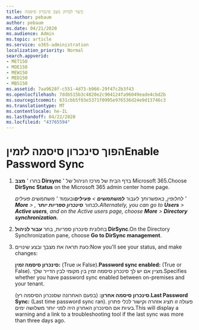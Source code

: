 ```yaml
---
title: כיצד לבדוק מצב סינכרון סיסמה
ms.author: pebaum
author: pebaum
ms.date: 04/21/2020
ms.audience: Admin
ms.topic: article
ms.service: o365-administration
localization_priority: Normal
search.appverid:
- MET150
- MOE150
- MEW150
- MED150
- MBS150
ms.assetid: 7aa9628f-c551-4d73-b966-29f47c2b3f43
ms.openlocfilehash: 7ddb515b3c4820e2c904124fa96049eade4cbd2b
ms.sourcegitcommit: 631cbb5f03e5371f0995e976536d24e9d13746c3
ms.translationtype: MT
ms.contentlocale: he-IL
ms.lasthandoff: 04/22/2020
ms.locfileid: "43765594"
---
```

# <a name="enable-password-sync"></a><span data-ttu-id="adc93-102">הפוך סינכרון סיסמה לזמין</span><span class="sxs-lookup"><span data-stu-id="adc93-102">Enable Password Sync</span></span>

1.  <span data-ttu-id="adc93-103">בחרו ' **מצב Dirsync** ' בדף הבית של מרכז הניהול של Microsoft 365.</span><span class="sxs-lookup"><span data-stu-id="adc93-103">Choose **DirSync Status** on the Microsoft 365 admin center home page.</span></span> 
    
     <span data-ttu-id="adc93-104">*לחלופין, באפשרותך לעבור **למשתמשים** \> **פעילים**ובעמוד ' משתמשים פעילים ' **More** \> , לבחור **סינכרון ספריות יותר.***</span><span class="sxs-lookup"><span data-stu-id="adc93-104">*Alternately, you can go to **Users** \> **Active users**, and on the Active users page, choose **More** \> **Directory synchronization.***</span></span> 
    
2. <span data-ttu-id="adc93-105">בחלונית סינכרון ספריות, בחר **עבור לניהול DirSync**.</span><span class="sxs-lookup"><span data-stu-id="adc93-105">On the Directory Synchronization pane, choose **Go to DirSync management**.</span></span> 
    
3. <span data-ttu-id="adc93-106">כעת תראה את מצבך ובצע שינויים:</span><span class="sxs-lookup"><span data-stu-id="adc93-106">Now you'll see your status, and make changes:</span></span>
    
    <span data-ttu-id="adc93-107">**סינכרון סיסמה זמין:** (True או False).</span><span class="sxs-lookup"><span data-stu-id="adc93-107">**Password sync enabled:** (True or False).</span></span> <span data-ttu-id="adc93-108">מציין אם יש לך סינכרון סיסמה זמין בין מקומי לבין הדייר שלך.</span><span class="sxs-lookup"><span data-stu-id="adc93-108">Specifies whether you have password sync enabled between on-premises and your tenant.</span></span> 
    
    <span data-ttu-id="adc93-109">**סינכרון סיסמה אחרון:** (בפעם האחרונה שסנכרון הסיסמה רץ).</span><span class="sxs-lookup"><span data-stu-id="adc93-109">**Last Password Sync:** (Last time password sync ran).</span></span> <span data-ttu-id="adc93-110">פעולה זו תציג אזהרה וקישור לכלי פתרון בעיות אם הסינכרון האחרון היה לפני יותר משלושה ימים.</span><span class="sxs-lookup"><span data-stu-id="adc93-110">This will display a warning and a link to a troubleshooting tool if the last sync was more than three days ago.</span></span> 
    

